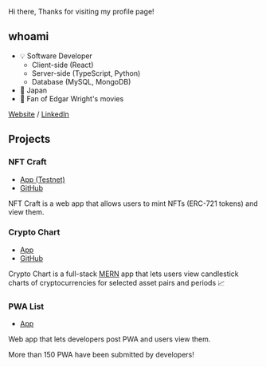 Hi there, Thanks for visiting my profile page!

## whoami
- 💡 Software Developer
    - Client-side (React)
    - Server-side (TypeScript, Python)
    - Database (MySQL, MongoDB)
- 📍 Japan
- 🎥 Fan of Edgar Wright's movies

[Website](https://masakifukunishi.site) / [LinkedIn](https://www.linkedin.com/in/masaki-fukunishi)


## Projects
### NFT Craft

- [App (Testnet)](https://nft-craft-ten.vercel.app/)
- [GitHub](https://github.com/masakifukunishi/nft-craft)

NFT Craft is a web app that allows users to mint NFTs (ERC-721 tokens) and view them.

### Crypto Chart

- [App](https://crypto-chart-1r7g.onrender.com)
- [GitHub](https://github.com/masakifukunishi/crypto-chart)

Crypto Chart is a full-stack [MERN](https://www.geeksforgeeks.org/mern-stack/) app that lets users view candlestick charts of cryptocurrencies for selected asset pairs and periods 📈

### PWA List

- [App](https://pwalist.app)

Web app that lets developers post PWA and users view them.

More than 150 PWA have been submitted by developers!